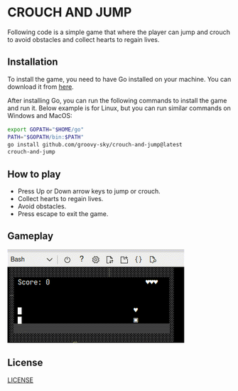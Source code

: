 # CROUCH AND JUMP

Following code is a simple game that where the player can jump and crouch to avoid obstacles and collect hearts to regain lives.

## Installation

To install the game, you need to have Go installed on your machine. You can download it from [here](https://golang.org/dl/).

After installing Go, you can run the following commands to install the game and run it. Below example is for Linux, but you can run similar commands on Windows and MacOS:

```bash
export GOPATH="$HOME/go"
PATH="$GOPATH/bin:$PATH"
go install github.com/groovy-sky/crouch-and-jump@latest
crouch-and-jump
```

## How to play

- Press Up or Down arrow keys to jump or crouch.
- Collect hearts to regain lives.
- Avoid obstacles.
- Press escape to exit the game.

## Gameplay

![Gameplay](gameplay.gif)

## License

[LICENSE](LICENSE.md)